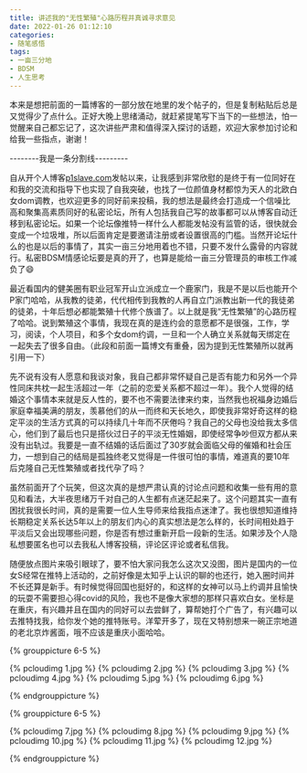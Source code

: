 ```yaml
---
title: 讲述我的"无性繁殖"心路历程并真诚寻求意见
date: 2022-01-26 01:12:10
categories:
- 随笔感悟
tags:
- 一亩三分地
- BDSM
- 人生思考
---
```


本来是想把前面的一篇博客的一部分放在地里的发个帖子的，但是复制粘贴后总是又觉得少了点什么。正好大晚上思绪涌动，就赶紧提笔写下当下的一些想法，怕一觉醒来自己都忘记了，这次讲些严肃和值得深入探讨的话题，欢迎大家参加讨论和给我一些指点，谢谢！

<!-- more -->
--------我是一条分割线---------

自从开个人博客[p1slave.com](p1slave.com)发帖以来，让我感到非常欣慰的是终于有一位同好在和我的交流和指导下也实现了自我突破，也找了一位颜值身材都惊为天人的北欧白女dom调教，也欢迎更多的同好前来投稿，我的想法是最终会打造成一个信噪比高和聚集高素质同好的私密论坛，所有人包括我自己写的故事都可以从博客自动迁移到私密论坛。如果一个论坛像推特一样什么人都能发帖没有监管的话，很快就会变成一个垃圾堆，所以后面肯定是要邀请注册或者设置很高的门槛。当然开论坛什么的也是以后的事情了，其实一亩三分地用着也不错，只要不发什么露骨的内容就行。私密BDSM情感论坛要是真的开了，也算是能给一亩三分管理员的审核工作减负了😄

最近看国内的健美圈有职业冠军开山立派成立一个鹿家门，我是不是以后也能开个P家门哈哈，从我教的徒弟，代代相传到我教的人再自立门派教出新一代的我徒弟的徒弟，十年后想必都能繁殖十代修个族谱了。以上就是我“无性繁殖”的心路历程了哈哈。说到繁殖这个事情，我现在真的是连约会的意愿都不是很强，工作，学习，阅读，个人项目，和多个女dom约调，一旦和一个人确立关系就每天绑定在一起失去了很多自由。（此段和前面一篇博文有重叠，因为提到无性繁殖所以就再引用一下）

先不说有没有人愿意和我谈对象，我自己都非常怀疑自己是否有能力和另外一个异性同床共枕一起生活超过一年（之前的恋爱关系都不超过一年）。我个人觉得的结婚这个事情本来就是反人性的，要不也不需要法律来约束，当然我也祝福身边婚后家庭幸福美满的朋友，羡慕他们的从一而终和天长地久，即使我非常好奇这样的稳定平淡的生活方式真的可以持续几十年而不厌倦吗？我自己的父母也没给我太多信心，他们到了最后也只是搭伙过日子的平淡无性婚姻，即使经常争吵但双方都从来没有出轨过。我要是一直不结婚的话后面过了30岁就会面临父母的催婚和社会压力，一想到自己的结局是孤独终老又觉得是一件很可怕的事情，难道真的要10年后克隆自己无性繁殖或者找代孕了吗？

虽然前面开了个玩笑，但这次真的是想严肃认真的讨论点问题和收集一些有用的意见和看法，大半夜思绪万千对自己的人生都有点迷茫起来了。这个问题其实一直有困扰我很长时间，真的是需要一位人生导师来给我指点迷津了。我也很想知道维持长期稳定关系长达5年以上的朋友们内心的真实想法是怎么样的，长时间相处趋于平淡后又会出现哪些问题，你是否有想过重新开启一段新的生活。如果涉及个人隐私想要匿名也可以去我私人博客投稿，评论区评论或者私信我。

随便放点图片来吸引眼球了，要不怕大家问我怎么这次又没图，图片是国内的一位女S经常在推特上活动的，之前好像是太知乎上认识的聊的也还行，她入圈时间并不长还算是新手。有时候觉得回国也挺好的，和这样的女神可以马上约调并且愉快的玩耍不需要担心得covid的风险，我也不是像大家想的那样只喜欢白女。坐标是在重庆，有兴趣并且在国内的同好可以去尝鲜了，算帮她打个广告了，有兴趣可以去推特找我，给你发个她的推特账号。洋荤开多了，现在又特别想来一碗正宗地道的老北京炸酱面，哦不应该是重庆小面哈哈。


{% grouppicture 6-5 %}

{% pcloudimg 1.jpg %}
{% pcloudimg 2.jpg %}
{% pcloudimg 3.jpg %}
{% pcloudimg 4.jpg %}
{% pcloudimg 5.jpg %}
{% pcloudimg 6.jpg %}

{% endgrouppicture %}

{% grouppicture 6-5 %}

{% pcloudimg 7.jpg %}
{% pcloudimg 8.jpg %}
{% pcloudimg 9.jpg %}
{% pcloudimg 10.jpg %}
{% pcloudimg 11.jpg %}
{% pcloudimg 12.jpg %}

{% endgrouppicture %}
